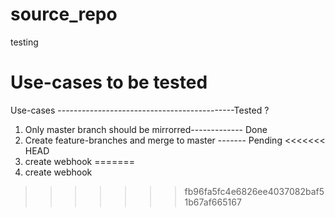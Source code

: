 # source_repo
testing
# Use-cases to be tested
Use-cases --------------------------------------------Tested ?
1. Only master branch should be mirrorred-------------  Done
2. Create feature-branches and merge to master -------  Pending
<<<<<<< HEAD
3. create webhook
=======
3. create webhook
>>>>>>> fb96fa5fc4e6826ee4037082baf51b67af665167
